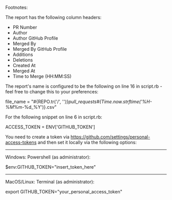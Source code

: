 Footnotes:

The report has the following column headers:

* PR Number
* Author
* Author GitHub Profile
* Merged By
* Merged By GitHub Profile
* Additions
* Deletions
* Created At
* Merged At
* Time to Merge (HH:MM:SS)

The report's name is configured to be the following on line 16 in script.rb - feel free to change this to your preferences:

file_name = "#{REPO.tr('/', '_')}_pull_requests_#{Time.now.strftime('%H-%M_%m-%d_%Y')}.csv"

For the following snippet on line 6 in script.rb:

ACCESS_TOKEN = ENV['GITHUB_TOKEN']

You need to create a token via https://github.com/settings/personal-access-tokens and then set it locally via the following options:

----
Windows: Powershell (as administrator):

$env:GITHUB_TOKEN="insert_token_here"

----
MacOS/Linux: Terminal (as administrator):

export GITHUB_TOKEN="your_personal_access_token"
